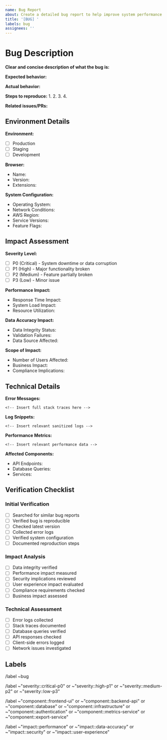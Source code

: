 ```yaml
---
name: Bug Report
about: Create a detailed bug report to help improve system performance and data accuracy
title: '[BUG] '
labels: bug
assignees: ''
---
```


# Bug Description
**Clear and concise description of what the bug is:**
<!-- Provide a focused description of the bug, particularly noting any impacts on system performance or data accuracy -->

**Expected behavior:**
<!-- Reference specific system requirements (e.g., < 2s response time, 100% data validation) -->

**Actual behavior:**
<!-- Include specific metrics and measured impacts -->

**Steps to reproduce:**
1. 
2. 
3. 
4. 

**Related issues/PRs:**
<!-- Link any related issues or pull requests -->

## Environment Details
**Environment:**
- [ ] Production
- [ ] Staging
- [ ] Development

**Browser:**
- Name: 
- Version:
- Extensions: <!-- List any relevant extensions -->

**System Configuration:**
- Operating System:
- Network Conditions:
- AWS Region:
- Service Versions:
- Feature Flags:

## Impact Assessment
**Severity Level:**
- [ ] P0 (Critical) - System downtime or data corruption
- [ ] P1 (High) - Major functionality broken
- [ ] P2 (Medium) - Feature partially broken
- [ ] P3 (Low) - Minor issue

**Performance Impact:**
<!-- Include specific metrics (response times, load times, etc.) -->
- Response Time Impact:
- System Load Impact:
- Resource Utilization:

**Data Accuracy Impact:**
<!-- Detail any data validation or accuracy issues -->
- Data Integrity Status:
- Validation Failures:
- Data Source Affected:

**Scope of Impact:**
- Number of Users Affected:
- Business Impact:
- Compliance Implications:

## Technical Details
**Error Messages:**
```
<!-- Insert full stack traces here -->
```

**Log Snippets:**
```
<!-- Insert relevant sanitized logs -->
```

**Performance Metrics:**
```
<!-- Insert relevant performance data -->
```

**Affected Components:**
- API Endpoints:
- Database Queries:
- Services:

<!-- Attach screenshots or recordings if applicable -->

## Verification Checklist
### Initial Verification
- [ ] Searched for similar bug reports
- [ ] Verified bug is reproducible
- [ ] Checked latest version
- [ ] Collected error logs
- [ ] Verified system configuration
- [ ] Documented reproduction steps

### Impact Analysis
- [ ] Data integrity verified
- [ ] Performance impact measured
- [ ] Security implications reviewed
- [ ] User experience impact evaluated
- [ ] Compliance requirements checked
- [ ] Business impact assessed

### Technical Assessment
- [ ] Error logs collected
- [ ] Stack traces documented
- [ ] Database queries verified
- [ ] API responses checked
- [ ] Client-side errors logged
- [ ] Network issues investigated

## Labels
<!-- Do not edit below this line -->
/label ~bug
<!-- Select appropriate severity -->
/label ~"severity::critical-p0" or ~"severity::high-p1" or ~"severity::medium-p2" or ~"severity::low-p3"
<!-- Select affected component -->
/label ~"component::frontend-ui" or ~"component::backend-api" or ~"component::database" or ~"component::infrastructure" or ~"component::authentication" or ~"component::metrics-service" or ~"component::export-service"
<!-- Select impact area -->
/label ~"impact::performance" or ~"impact::data-accuracy" or ~"impact::security" or ~"impact::user-experience"